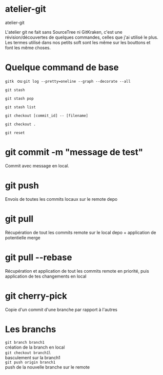 # atelier-git
atelier-git 



L'atelier git ne fait sans SourceTree ni GitKraken, c'est une révision/découvertes de quelques commandes, celles que j'ai utilisé le plus.
Les termes utilisé dans nos petits soft sont les même sur les bouttons et font les même choses.

# Quelque command de base
```gitk ``` ou ```git log --pretty=oneline --graph --decorate --all```

```
git stash
```
```
git stash pop
```
```
git stash list
```
```
git checkout [commit_id] -- [filename]
```
```
git checkout .
```
```
git reset
```

# git commit -m "message de test"
Commit avec message en local.

# git push
Envois de toutes les commits locaux sur le remote depo

# git pull
Récupération de tout les commits remote sur le local depo + application de potentielle merge

# git pull --rebase
Récupération et application de tout les commits remote en priorité, puis application de tes changements en local

# git cherry-pick
Copie d'un commit d'une branche par rapport à l'autres

# Les branchs
```git branch branch1```\
création de la branch en local\
```git checkout branch1```\  
basculement sur la branch1\
```git push origin branch1```\
push de la nouvelle branche sur le remote


